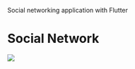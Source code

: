 Social networking application with Flutter 
<html>
<body>
<h1> Social Network </h1>
  <img src="https://github.com/abolfazlzareikma/social_network/blob/master/images/mockup.png?raw=true"></img>
  </body>
</html>
